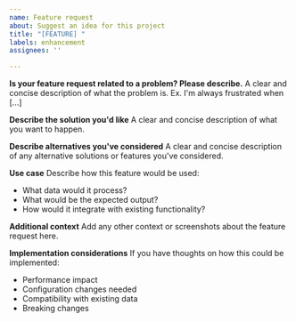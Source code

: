 ```yaml
---
name: Feature request
about: Suggest an idea for this project
title: "[FEATURE] "
labels: enhancement
assignees: ''

---
```


**Is your feature request related to a problem? Please describe.**
A clear and concise description of what the problem is. Ex. I'm always frustrated when [...]

**Describe the solution you'd like**
A clear and concise description of what you want to happen.

**Describe alternatives you've considered**
A clear and concise description of any alternative solutions or features you've considered.

**Use case**
Describe how this feature would be used:
- What data would it process?
- What would be the expected output?
- How would it integrate with existing functionality?

**Additional context**
Add any other context or screenshots about the feature request here.

**Implementation considerations**
If you have thoughts on how this could be implemented:
- Performance impact
- Configuration changes needed
- Compatibility with existing data
- Breaking changes